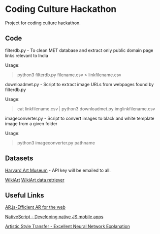 # Coding Culture Hackathon
Project for coding culture hackathon.

## Code

filterdb.py - To clean MET database and extract only public domain page links relevant to India

Usage:

>python3 filterdb.py filename.csv > linkfilename.csv

downloadmet.py - Script to extract image URLs from webpages found by filterdb.py

Usage:

>cat linkfilename.csv | python3 downloadmet.py imglinkfilename.csv

imageconverter.py - Script to convert images to black and white template image from a given folder

Usage:

>python3 imageconverter.py pathname

## Datasets

[Harvard Art Museum](https://www.harvardartmuseums.org/) - API key will be emailed to all.

[WikiArt](https://www.wikiart.org/) [WikiArt data retriever](https://github.com/lucasdavid/wikiart)

## Useful Links

[AR.js-Efficient AR for the web](https://jeromeetienne.github.io/AR.js/)

[NativeScript - Developing native JS mobile apps](https://docs.nativescript.org/)

[Artistic Style Transfer - Excellent Neural Network Explanation](https://harishnarayanan.org/writing/artistic-style-transfer/)
